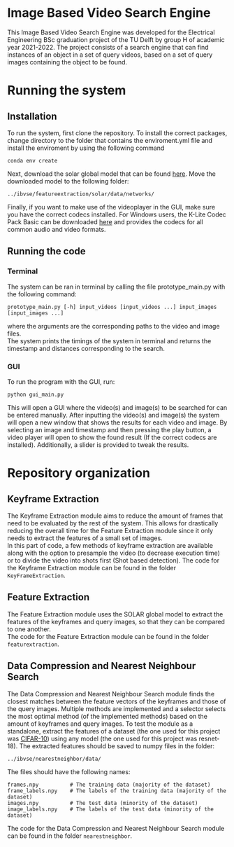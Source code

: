 # Image Based Video Search Engine 

This Image Based Video Search Engine was developed for the Electrical Engineering BSc graduation project of the TU Delft by group H of academic year 2021-2022. The project consists of a search engine that can find instances of an object in a set of query videos, based on a set of query images containing the object to be found. 

# Running the system
## Installation 
To run the system, first clone the repository. To install the correct packages, change directory to the folder that contains the enviroment.yml file and install the enviroment by using the following command

```
conda env create
```

Next, download the solar global model that can be found [here](https://imperialcollegelondon.box.com/shared/static/fznpeayct6btel2og2wjjgvqw0ziqnk4.pth). Move the downloaded model to the following folder: 

```
../ibvse/featureextraction/solar/data/networks/
``` 

Finally, if you want to make use of the videoplayer in the GUI, make sure you have the correct codecs installed. For Windows users, the K-Lite Codec Pack Basic can be downloaded [here](https://codecguide.com/download_k-lite_codec_pack_basic.htm) and provides the codecs for all common audio and video formats. 

## Running the code
### Terminal
The system can be ran in terminal by calling the file prototype_main.py with the following command:

```
prototype_main.py [-h] input_videos [input_videos ...] input_images [input_images ...]

```

where the arguments are the corresponding paths to the video and image files. <br /> 
The system prints the timings of the system in terminal and returns the timestamp and distances corresponding to the search. 

### GUI
To run the program with the GUI, run:

```
python gui_main.py
```

This will open a GUI where the video(s) and image(s) to be searched for can be entered manually. After inputting the video(s) and image(s) the system will open a new window that shows the results for each video and image. By selecting an image and timestamp and then pressing the play button, a video player will open to show the found result (If the correct codecs are installed). Additionally, a slider is provided to tweak the results.


# Repository organization 
## Keyframe Extraction 
The Keyframe Extraction module aims to reduce the amount of frames that need to be evaluated by the rest of the system. This allows for drastically reducing the overall time for the Feature Extraction module since it only needs to extract the features of a small set of images. <br />
In this part of code, a few methods of keyframe extraction are available along with the option to presample the video (to decrease execution time) or to divide the video into shots first (Shot based detection).
The code for the Keyframe Extraction module can be found in the folder `KeyFrameExtraction`.

## Feature Extraction 
The Feature Extraction module uses the SOLAR global model to extract the features of the keyframes and query images, so that they can be compared to one another. <br />
The code for the Feature Extraction  module can be found in the folder `featurextraction`.

## Data Compression and Nearest Neighbour Search
The Data Compression and Nearest Neighbour Search module finds the closest matches between the feature vectors of the keyframes and those of the query images. Multiple methods are implemented and a selector selects the most optimal method (of the implemented methods) based on the amount of keyframes and query images. To test the module as a standalone, extract the features of a dataset (the one used for this project was [CIFAR-10](https://www.cs.toronto.edu/~kriz/cifar.html)) using any model (the one used for this project was resnet-18). The extracted features should be saved to numpy files in the folder:

```
../ibvse/nearestneighbor/data/
```

The files should have the following names: 

```
frames.npy          # The training data (majority of the dataset)
frame_labels.npy    # The labels of the training data (majority of the dataset)
images.npy          # The test data (minority of the dataset)
image_labels.npy    # The labels of the test data (minority of the dataset)
```

The code for the Data Compression and Nearest Neighbour Search module can be found in the folder `nearestneighbor`.
